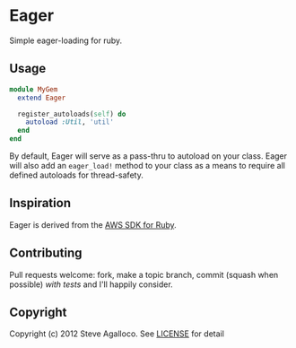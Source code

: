 # Eager

Simple eager-loading for ruby.

## Usage

```ruby
module MyGem
  extend Eager

  register_autoloads(self) do
    autoload :Util, 'util'
  end
end
```

By default, Eager will serve as a pass-thru to autoload on your class. Eager
will also add an `eager_load!` method to your class as a means to require all
defined autoloads for thread-safety.

## Inspiration

Eager is derived from the [AWS SDK for Ruby](https://github.com/amazonwebservices/aws-sdk-for-ruby).

## Contributing

Pull requests welcome: fork, make a topic branch, commit (squash when possible) *with tests* and I'll happily consider.

## Copyright

Copyright (c) 2012 Steve Agalloco. See [LICENSE](https://github.com/spagalloco/eager/blob/master/LICENSE.md) for detail